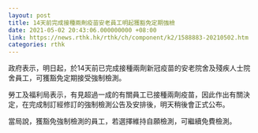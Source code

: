 ```yaml
---
layout: post
title: 14天前完成接種兩劑疫苗安老員工明起獲豁免定期強檢
date: 2021-05-02 20:43:06.000000000 +08:00
link: https://news.rthk.hk/rthk/ch/component/k2/1588883-20210502.htm
categories: rthk
---
```


政府表示，明日起，於14天前已完成接種兩劑新冠疫苗的安老院舍及殘疾人士院舍員工，可獲豁免定期接受強制檢測。

勞工及福利局表示，有見超過一成的有關員工已接種兩劑疫苗，因此作出有關決定，在完成制訂經修訂的強制檢測公告及安排後，明天稍後會正式公布。

當局說，獲豁免強制檢測的員工，若選擇維持自願檢測，可繼續免費檢測。
